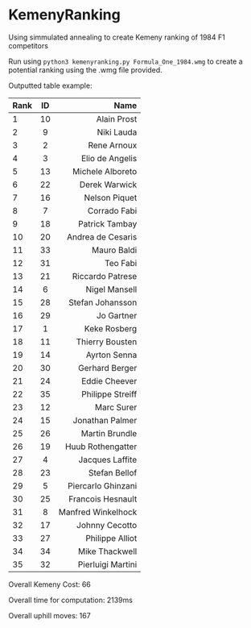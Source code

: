 # KemenyRanking
Using simmulated annealing to create Kemeny ranking of 1984 F1 competitors

Run using `python3 kemenyranking.py Formula_One_1984.wmg` to create a potential ranking using the .wmg file provided.

Outputted table example:

| Rank | ID | Name               |
| ---- |:--:| ------------------:|
| 1    | 10 | Alain Prost        |
| 2    | 9  | Niki Lauda         |
| 3    | 2  | Rene Arnoux        |
| 4    | 3  | Elio de Angelis    |
| 5    | 13 | Michele Alboreto   |
| 6    | 22 | Derek Warwick      |
| 7    | 16 | Nelson Piquet      |
| 8    | 7  | Corrado Fabi       |
| 9    | 18 | Patrick Tambay     |
| 10   | 20 | Andrea de Cesaris  |
| 11   | 33 | Mauro Baldi        | 
| 12   | 31 | Teo Fabi           |
| 13   | 21 | Riccardo Patrese   |
| 14   | 6  | Nigel Mansell      |
| 15   | 28 | Stefan Johansson   |
| 16   | 29 | Jo Gartner         |
| 17   | 1  | Keke Rosberg       |
| 18   | 11 | Thierry Bousten    |
| 19   | 14 | Ayrton Senna       |
| 20   | 30 | Gerhard Berger     |
| 21   | 24 | Eddie Cheever      |
| 22   | 35 | Philippe Streiff   |
| 23   | 12 | Marc Surer         |
| 24   | 15 | Jonathan Palmer    |
| 25   | 26 | Martin Brundle     |
| 26   | 19 | Huub Rothengatter  |
| 27   | 4  | Jacques Laffite    |
| 28   | 23 | Stefan Bellof      |
| 29   | 5  | Piercarlo Ghinzani |
| 30   | 25 | Francois Hesnault  |
| 31   | 8  | Manfred Winkelhock |
| 32   | 17 | Johnny Cecotto     |
| 33   | 27 | Philippe Alliot    |
| 34   | 34 | Mike Thackwell     |
| 35   | 32 | Pierluigi Martini  |

Overall Kemeny Cost: 66

Overall time for computation: 2139ms

Overall uphill moves: 167
